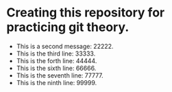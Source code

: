 
# Creating this repository for practicing git theory.
- This is a second message: 22222.
- This is the third line: 33333.
- This is the forth line: 44444.
- This is the sixth line: 66666.
- This is the seventh line: 77777.
- This is the ninth line: 99999.
